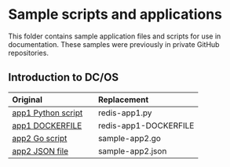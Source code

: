 # Sample scripts and applications
This folder contains sample application files and scripts for use in documentation. These samples were previously in private GitHub repositories.

## Introduction to DC/OS
| Original  |        | Replacement  |
| :-------- | :----: | :----------- |
| [app1 Python script](https://raw.githubusercontent.com/joerg84/dcos-101/master/app1/app1.py) |  | redis-app1.py |
| [app1 DOCKERFILE](https://github.com/joerg84/dcos-101/blob/master/app1/DOCKERFILE) |  | redis-app1-DOCKERFILE |
| [app2 Go script](https://github.com/joerg84/dcos-101/blob/master/app2/app2.go) |  | sample-app2.go|
| [app2 JSON file](https://raw.githubusercontent.com/joerg84/dcos-101/master/app2/app2.json) |  | sample-app2.json |
